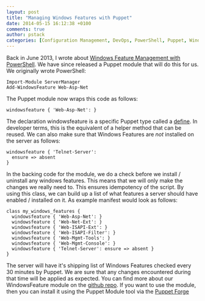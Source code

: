 ```yaml
---
layout: post
title: "Managing Windows Features with Puppet"
date: 2014-05-15 16:12:38 +0100
comments: true
author: pstack
categories: [Configuration Management, DevOps, PowerShell, Puppet, Windows, WindowsFeature]
---
```

Back in June 2013, I wrote about [Windows Feature Management with PowerShell](http://tech.opentable.co.uk/blog/2013/06/14/windows-feature-management-with-powershell/). We have since released a Puppet module that will do this for us. We originally wrote PowerShell:

    Import-Module ServerManager
    Add-WindowsFeature Web-Asp-Net

The Puppet module now wraps this code as follows:

    windowsfeature { 'Web-Asp-Net': }

The declaration windowsfeature is a specific Puppet type called a [define](http://docs.puppetlabs.com/learning/definedtypes.html). In developer terms, this is the equivalent of a helper method that can be reused. We can also make sure that Windows Features are *not* installed on the server as follows:

    windowsfeature { 'Telnet-Server': 
      ensure => absent 
    }

In the backing code for the module, we do a check before we install / uninstall any windows features. This means that we will only make the changes we really need to. This ensures idempotency of the script. By using this class, we can build up a list of what features a server should have enabled / installed on it. As example manifest would look as follows:

    class my_windows_features {
      windowsfeature { 'Web-Asp-Net': }
      windowsfeature { 'Web-Net-Ext': }
      windowsfeature { 'Web-ISAPI-Ext': }
      windowsfeature { 'Web-ISAPI-Filter': }
      windowsfeature { 'Web-Mgmt-Tools': }
      windowsfeature { 'Web-Mgmt-Console': }
      windowsfeature { 'Telnet-Server': ensure => absent }
    }

The server will have it's shipping list of Windows Features checked every 30 minutes by Puppet. We are sure that any changes encountered during that time will be applied as expected.  You can find more about our WindowsFeature module on the [github repo](http://github.com/opentable/puppet-windowsfeature). If you want to use the module, then you can install it using the Puppet Module tool via the [Puppet Forge](http://forge.puppetlabs.com/opentable/windowsfeature)
